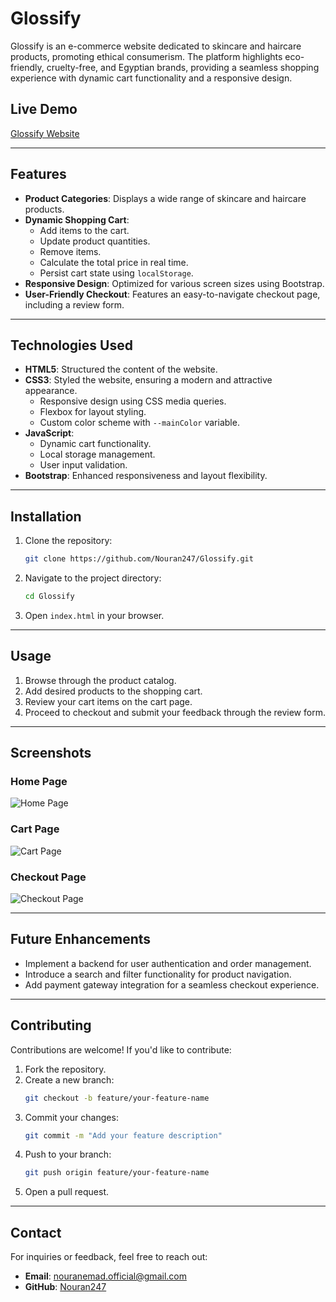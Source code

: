 # Glossify

Glossify is an e-commerce website dedicated to skincare and haircare products, promoting ethical consumerism. The platform highlights eco-friendly, cruelty-free, and Egyptian brands, providing a seamless shopping experience with dynamic cart functionality and a responsive design.

## Live Demo
[Glossify Website](https://nouran247.github.io/Glossify/index.html)

---

## Features

- **Product Categories**: Displays a wide range of skincare and haircare products.
- **Dynamic Shopping Cart**:
  - Add items to the cart.
  - Update product quantities.
  - Remove items.
  - Calculate the total price in real time.
  - Persist cart state using `localStorage`.
- **Responsive Design**: Optimized for various screen sizes using Bootstrap.
- **User-Friendly Checkout**: Features an easy-to-navigate checkout page, including a review form.

---

## Technologies Used

- **HTML5**: Structured the content of the website.
- **CSS3**: Styled the website, ensuring a modern and attractive appearance.
  - Responsive design using CSS media queries.
  - Flexbox for layout styling.
  - Custom color scheme with `--mainColor` variable.
- **JavaScript**:
  - Dynamic cart functionality.
  - Local storage management.
  - User input validation.
- **Bootstrap**: Enhanced responsiveness and layout flexibility.

---

## Installation

1. Clone the repository:
   ```bash
   git clone https://github.com/Nouran247/Glossify.git
   ```
2. Navigate to the project directory:
   ```bash
   cd Glossify
   ```
3. Open `index.html` in your browser.

---

## Usage

1. Browse through the product catalog.
2. Add desired products to the shopping cart.
3. Review your cart items on the cart page.
4. Proceed to checkout and submit your feedback through the review form.

---

## Screenshots

### Home Page
![Home Page](./screenshots/homepage.png)

### Cart Page
![Cart Page](./screenshots/cartpage.png)

### Checkout Page
![Checkout Page](./screenshots/checkoutpage.png)

---

## Future Enhancements

- Implement a backend for user authentication and order management.
- Introduce a search and filter functionality for product navigation.
- Add payment gateway integration for a seamless checkout experience.

---

## Contributing

Contributions are welcome! If you'd like to contribute:

1. Fork the repository.
2. Create a new branch:
   ```bash
   git checkout -b feature/your-feature-name
   ```
3. Commit your changes:
   ```bash
   git commit -m "Add your feature description"
   ```
4. Push to your branch:
   ```bash
   git push origin feature/your-feature-name
   ```
5. Open a pull request.

---

## Contact

For inquiries or feedback, feel free to reach out:

- **Email**: nouranemad.official@gmail.com
- **GitHub**: [Nouran247](https://github.com/Nouran247)
